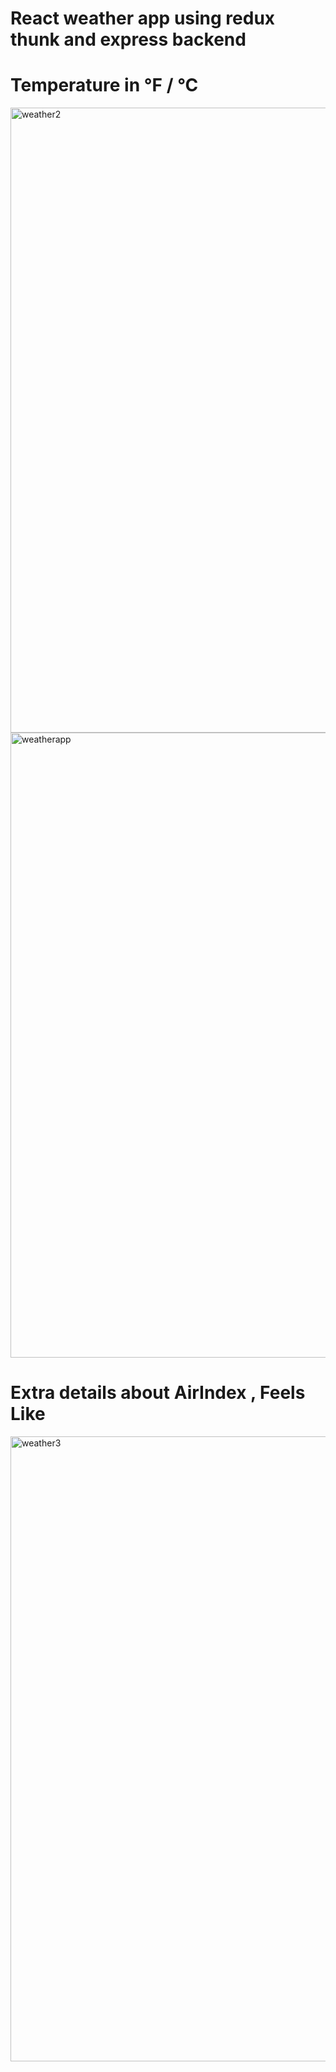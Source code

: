 # React weather app using redux thunk and express backend
# Temperature in &deg;F / &deg;C
<img width="1000" alt="weather2" src="https://github.com/samiksha12/weather-app/assets/21308981/690a8017-bb72-4945-90d1-e7fd7e885be7">
<img width="1000" alt="weatherapp" src="https://github.com/samiksha12/weather-app/assets/21308981/58c2a1c8-500b-4cd3-a05e-1744239b4e66">



# Extra details about AirIndex , Feels Like 

<img width="1000" alt="weather3" src="https://github.com/samiksha12/weather-app/assets/21308981/010efc6a-de5f-4784-976e-299dc43ce7a5">
